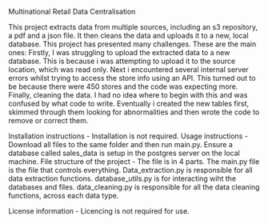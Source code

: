 Multinational Retail Data Centralisation

This project extracts data from multiple sources, including an s3 repository, a pdf and a json file.  It then cleans the data and uploads it to a new, local database.  This project has presented many challenges. These are the main ones:  Firstly, I was struggling to upload the extracted data to a new database.  This is because i was attempting to upload it to the source location, which was read only. Next i encountered several internal server errors whilst trying to access the store info using an API.  This turned out to be because there were 450 stores and the code was expecting more.  Finally, cleaning the data.  I had no idea where to begin with this and was confused by what code to write.  Eventually i created the new tables first, skimmed through them looking for abnormalities and then wrote the code to remove or correct them.  

Installation instructions - Installation is not required. 
Usage instructions - Download all files to the same folder and then run main.py.  Ensure a database called sales_data is setup in the postgres server on the local machine.
File structure of the project - The file is in 4 parts.  The main.py file is the file that controls everything.  Data_extraction.py is responsible for all data extraction functions.  database_utils.py is for interacting wiht the databases and files.  data_cleaning.py is responsible for all the data cleaning functions, across each data type.  

License information - Licencing is not required for use. 